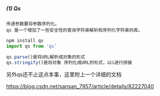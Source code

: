 ##### (1) **Qs**

```
传递参数要将参数序列化。
qs 是一个增加了一些安全性的查询字符串解析和序列化字符串的库。
```

 

```js
npm install qs
import qs from 'qs’

qs.parse()是将URL解析成对象的形式
qs.stringify()是将对象 序列化成URL的形式，以&进行拼接
```

另外qs还不止这点本事，这里附上一个详细的文档

https://blog.csdn.net/sansan_7957/article/details/82227040